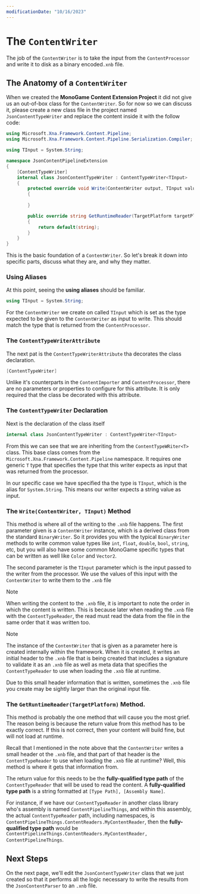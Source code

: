 ```yaml
---
modificationDate: "10/16/2023"
---
```


# The `ContentWriter`
The job of the `ContentWriter` is to take the input from the `ContentProcessor` and write it to disk as a binary encoded`.xnb` file.

## The Anatomy of a `ContentWriter`
When we created the **MonoGame Content Extension Project** it did not give us an out-of-box class for the `ContentWriter`. So for now so we can discuss it, please create a new class file in the project named `JsonContentTypeWriter` and replace the content inside it with the follow code:

```cs
using Microsoft.Xna.Framework.Content.Pipeline;
using Microsoft.Xna.Framework.Content.Pipeline.Serialization.Compiler;

using TInput = System.String;

namespace JsonContentPipelineExtension
{
    [ContentTypeWriter]
    internal class JsonContentTypeWriter : ContentTypeWriter<TInput>
    {
        protected override void Write(ContentWriter output, TInput value)
        {
            
        }

        public override string GetRuntimeReader(TargetPlatform targetPlatform)
        {
            return default(string);
        }
    }
}
```

This is the basic foundation of a `ContentWriter`.  So let's break it down into specific parts, discuss what they are, and why they matter.

### Using Aliases
At this point, seeing the **using aliases** should be familiar. 

```cs
using TInput = System.String;
```

For the `ContentWriter` we create on called `TInput` which is set as the type expected to be given to the `ContentWriter` as input to write.  This should match the type that is returned from the `ContentProcessor`.

### The `ContentTypeWriterAttribute`
The next pat is the `ContentTypeWriterAttribute` tha decorates the class declaration.

```cs
[ContentTypeWriter]
```

Unlike it's counterparts in the `ContentImporter` and `ContentProcessor`, there are no parameters or properties to configure for this attribute.  It is only required that the class be decorated with this attribute.

### The `ContentTypeWriter` Declaration
Next is the declaration of the class itself

```cs
internal class JsonContentTypeWriter : ContentTypeWriter<TInput>
```

From this we can see that we are inheriting from the `ContentTypeWRiter<T>` class.  This base class comes from the `Microsoft.Xna.Framework.Content.Pipeline` namespace.  It requires one generic `T` type that specifies the type that this writer expects as input that was returned from the processor.

In our specific case we have specified tha the type is `TInput`, which is the alias for `System.String`.  This means our writer expects a string value as input.

### The `Write(ContentWriter, TInput)` Method
This method is where all of the writing to the `.xnb` file happens.  The first parameter given is a `ContentWriter` instance, which is a derived class from the standard `BinaryWriter`.  So it provides you with the typical `BinaryWriter` methods to write common value types like `int`, `float`, `double`, `bool`, `string`, etc, but you will also have some common MonoGame specific types that can be written as well like `Color` and `Vector2`.  

The second parameter is the `TInput` parameter which is the input passed to the writer from the processor.  We use the values of this input with the `ContentWriter` to write them to the `.xnb` file

> [!NOTE]
> When writing the content to the `.xnb` file, it is important to note the order in which the content is written.  This is because later when reading the `.xnb` file with the `ContentTypeReader`, the read must read the data from the file in the same order that it was written too.


> [!NOTE]
> The instance of the `ContentWriter` that is given as a parameter here is created internally within the framework.  When it is created, it writes an initial header to the `.xnb` file that is being created that includes a signature to validate it as an `.xnb` file as well as meta data that specifies the `ContentTypeReader` to use when loading the `.xnb` file at runtime.  
>
> Due to this small header information that is written, sometimes the `.xnb` file you create may be sightly larger than the original input file.

### The `GetRuntimeReader(TargetPlatform)` Method.
This method is probably the one method that will cause you the most grief.  The reason being is because the return value from this method has to be exactly correct.  If this is not correct, then your content will build fine, but will not load at runtime.

Recall that I mentioned in the note above that the `ContentWriter` writes a small header ot the `.xnb` file, and that part of that header is the `ContentTypeReader` to use when loading the `.xnb` file at runtime?  Well, this method is where it gets that information from.  

The return value for this needs to be the **fully-qualified type path** of the `ContentTypeReader` that will be used to read the content.  A **fully-qualified type path** is a string formatted at `[Type Path], [Assembly Name]`.

For instance, if we have our `ContentTypeReader` in another class library who's assembly is named `ContentPipelineThings`, and within this assembly, the actual `ContentTypeReader` path, including namespaces, is `ContentPipelineThings.ContentReaders.MyContentReader`, then the **fully-qualified type path** would be `ContentPipelineThings.ContentReaders.MyContentReader, ContentPipelineThings`.

## Next Steps
On the next page, we'll edit the `JsonContentTypeWriter` class that we just created so that it performs all the logic necessary to write the results from the `JsonContentParser` to an `.xnb` file.